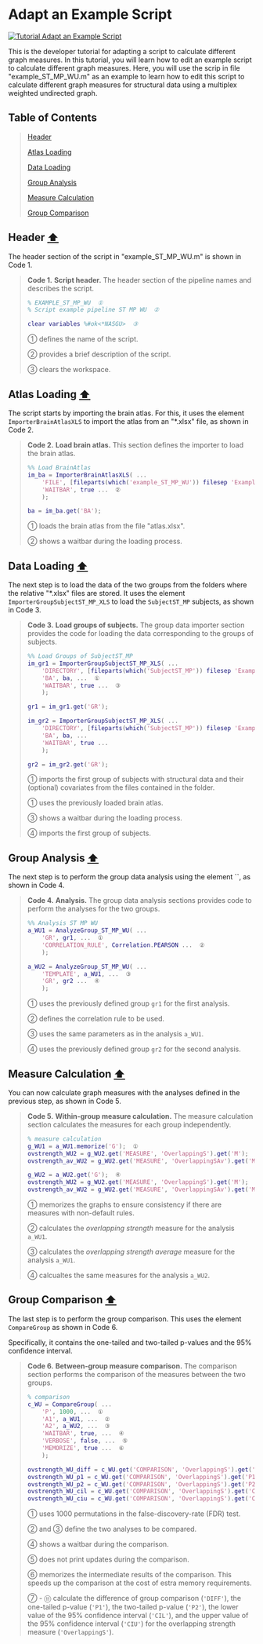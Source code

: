 # Adapt an Example Script

[![Tutorial Adapt an Example Script](https://img.shields.io/badge/PDF-Download-red?style=flat-square&logo=adobe-acrobat-reader)](dev_script.pdf)

This is the developer tutorial for adapting a script to calculate different graph measures. In this tutorial, you will learn how to edit an example script to calculate different graph measures. Here, you will use the scrip in file "example_ST_MP_WU.m" as an example to learn how to edit this script to calculate different graph measures for structural data using a multiplex weighted undirected graph.


## Table of Contents
> [Header](#Header)
>
> [Atlas Loading](#Atlas-Loading)
>
> [Data Loading](#Data-Loading)
>
> [Group Analysis](#Group-Analysis)
>
> [Measure Calculation](#Measure-Calculation)
>
> [Group Comparison](#Group-Comparison)
>



<a id="Header"></a>
## Header  [⬆](#Table-of-Contents)

The header section of the script in "example_ST_MP_WU.m" is shown in Code 1.


> **Code 1.** **Script header.**
> 		The header section of the pipeline names and describes the script.
> ````matlab
> % EXAMPLE_ST_MP_WU  ①
> % Script example pipeline ST MP WU  ②
> 
> clear variables %#ok<*NASGU>  ③
> ````
> 
> ① defines the name of the script.
> 
> ② provides a brief description of the script.
> 
> ③ clears the workspace.
> 

<a id="Atlas-Loading"></a>
## Atlas Loading  [⬆](#Table-of-Contents)

The script starts by importing the brain atlas. For this, it uses the element `ImporterBrainAtlasXLS` to import the atlas from an "*.xlsx" file, as shown in Code 2.
 

> **Code 2.** **Load brain atlas.**
> 		This section defines the importer to load the brain atlas.
> ````matlab
> %% Load BrainAtlas
> im_ba = ImporterBrainAtlasXLS( ...
>     'FILE', [fileparts(which('example_ST_MP_WU')) filesep 'Example data ST_MP XLS' filesep 'atlas.xlsx'], ...  ①
>     'WAITBAR', true ...  ②
>     );
> 
> ba = im_ba.get('BA');
> ````
> 
> ① loads the brain atlas from the file "atlas.xlsx".
> 
> ② shows a waitbar during the loading process.
> 

<a id="Data-Loading"></a>
## Data Loading  [⬆](#Table-of-Contents)

The next step is to load the data of the two groups from the folders where the relative "*.xlsx" files are stored. It uses the element `ImporterGroupSubjectST_MP_XLS` to load the `SubjectST_MP` subjects, as shown in Code 3.


> **Code 3.** **Load groups of subjects.**
> 		The group data importer section provides the code for loading the data corresponding to the groups of subjects.
> ````matlab
> %% Load Groups of SubjectST_MP
> im_gr1 = ImporterGroupSubjectST_MP_XLS( ...
>     'DIRECTORY', [fileparts(which('SubjectST_MP')) filesep 'Example data ST_MP XLS' filesep 'ST_MP_Group_1_XLS'], ...  ①
>     'BA', ba, ...  ①
>     'WAITBAR', true ...  ③
>     );
> 
> gr1 = im_gr1.get('GR');
> 
> im_gr2 = ImporterGroupSubjectST_MP_XLS( ...
>     'DIRECTORY', [fileparts(which('SubjectST_MP')) filesep 'Example data ST_MP XLS' filesep 'ST_MP_Group_2_XLS'], ...  ④
>     'BA', ba, ...
>     'WAITBAR', true ...
>     );
> 
> gr2 = im_gr2.get('GR');
> ````
> 
> ① imports the first group of subjects with structural data and their (optional) covariates from the files contained in the folder.
> 
> ① uses the previously loaded brain atlas.
> 
> ③ shows a waitbar during the loading process.
> 
> ④ imports the first group of subjects.
> 

<a id="Group-Analysis"></a>
## Group Analysis  [⬆](#Table-of-Contents)

The next step is to perform the group data analysis using the element ``, as shown in Code 4.


> **Code 4.** **Analysis.**
> 		The group data analysis sections provides code to perform the analyses for the two groups.
> ````matlab
> %% Analysis ST MP WU
> a_WU1 = AnalyzeGroup_ST_MP_WU( ...
>     'GR', gr1, ...  ①
>     'CORRELATION_RULE', Correlation.PEARSON ...  ②
>     );
> 
> a_WU2 = AnalyzeGroup_ST_MP_WU( ...
>     'TEMPLATE', a_WU1, ...  ③
>     'GR', gr2 ...  ④
>     );
> ````
> 
> ① uses the previously defined group `gr1` for the first analysis.
> 
> ② defines the correlation rule to be used.
> 
> ③ uses the same parameters as in the analysis `a_WU1`.
> 
> ④ uses the previously defined group `gr2` for the second analysis.
> 

<a id="Measure-Calculation"></a>
## Measure Calculation  [⬆](#Table-of-Contents)

You can now calculate graph measures with the analyses defined in the previous step, as shown in Code 5.


> **Code 5.** **Within-group measure calculation.**
> 		The measure calculation section calculates the measures for each group independently.
> ````matlab
> % measure calculation
> g_WU1 = a_WU1.memorize('G');  ①
> ovstrength_WU2 = g_WU2.get('MEASURE', 'OverlappingS').get('M');  ②
> ovstrength_av_WU2 = g_WU2.get('MEASURE', 'OverlappingSAv').get('M');  ③
> 
> g_WU2 = a_WU2.get('G');  ④
> ovstrength_WU2 = g_WU2.get('MEASURE', 'OverlappingS').get('M');
> ovstrength_av_WU2 = g_WU2.get('MEASURE', 'OverlappingSAv').get('M');
> ````
> 
> ① memorizes the graphs to ensure consistency if there are measures with non-default rules.
> 
> ② calculates the *overlapping strength* measure for the analysis `a_WU1`.
> 
> ③ calculates the *overlapping strength average* measure for the analysis `a_WU1`.
> 
> ④ calcualtes the same measures for the analysis `a_WU2`.
> 

<a id="Group-Comparison"></a>
## Group Comparison  [⬆](#Table-of-Contents)

The last step is to perform the group comparison. This uses the element `CompareGroup` as shown in Code 6.

Specifically, it contains the one-tailed and two-tailed p-values and the 95\% confidence interval.


> **Code 6.** **Between-group measure comparison.**
> 		The comparison section performs the comparison of the measures between the two groups.
> ````matlab
> % comparison
> c_WU = CompareGroup( ...
>     'P', 1000, ...  ①
>     'A1', a_WU1, ...  ②
>     'A2', a_WU2, ...  ③
>     'WAITBAR', true, ...  ④
>     'VERBOSE', false, ...  ⑤
>     'MEMORIZE', true ...  ⑥
>     );
> 
> ovstrength_WU_diff = c_WU.get('COMPARISON', 'OverlappingS').get('DIFF');  ⑦
> ovstrength_WU_p1 = c_WU.get('COMPARISON', 'OverlappingS').get('P1');  ⑧
> ovstrength_WU_p2 = c_WU.get('COMPARISON', 'OverlappingS').get('P2');  ⑨
> ovstrength_WU_cil = c_WU.get('COMPARISON', 'OverlappingS').get('CIL');  ⑩
> ovstrength_WU_ciu = c_WU.get('COMPARISON', 'OverlappingS').get('CIU');  ⑪
> ````
> 
> ① uses 1000 permutations in the false-discovery-rate (FDR) test.
> 
> ② and ③ define the two analyses to be compared.
> 
> ④ shows a waitbar during the comparison.
> 
> ⑤ does not print updates during the comparison.
> 
> ⑥ memorizes the intermediate results of the comparison. This speeds up the comparison at the cost of estra memory requirements.
> 
> ⑦ - ⑪ calculate the difference of group comparison (`'DIFF'`), the one-tailed p-value (`'P1'`), the two-tailed p-value (`'P2'`), the lower value of the 95\% confidence interval (`'CIL'`), and the upper value of the 95\% confidence interval (`'CIU'`) for the overlapping strength measure (`'OverlappingS'`).
>

